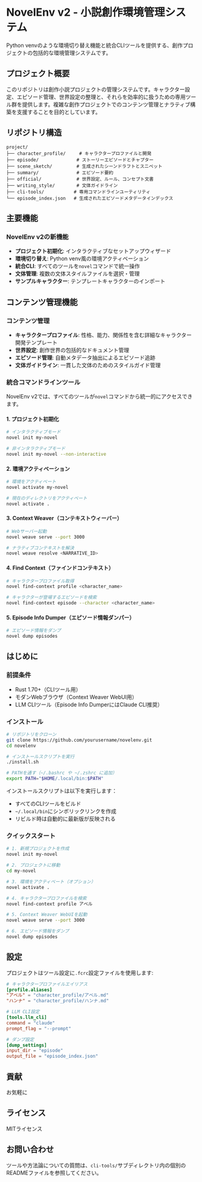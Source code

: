 # NovelEnv v2 - 小説創作環境管理システム

Python venvのような環境切り替え機能と統合CLIツールを提供する、創作プロジェクトの包括的な環境管理システムです。

## プロジェクト概要

このリポジトリは創作小説プロジェクトの管理システムです。キャラクター設定、エピソード管理、世界設定の整理と、それらを効率的に扱うための専用ツール群を提供します。複雑な創作プロジェクトでのコンテンツ管理とナラティブ構築を支援することを目的としています。

## リポジトリ構造

```
project/
├── character_profile/     # キャラクタープロファイルと開発
├── episode/              # ストーリーエピソードとチャプター
├── scene_sketch/         # 生成されたシーンドラフトとスニペット
├── summary/              # エピソード要約
├── official/             # 世界設定、ルール、コンセプト文書
├── writing_style/        # 文体ガイドライン
├── cli-tools/           # 専用コマンドラインユーティリティ
└── episode_index.json   # 生成されたエピソードメタデータインデックス
```

## 主要機能

### NovelEnv v2の新機能
- **プロジェクト初期化**: インタラクティブなセットアップウィザード
- **環境切り替え**: Python venv風の環境アクティベーション
- **統合CLI**: すべてのツールを`novel`コマンドで統一操作
- **文体管理**: 複数の文体スタイルファイルを選択・管理
- **サンプルキャラクター**: テンプレートキャラクターのインポート

## コンテンツ管理機能

### コンテンツ管理
- **キャラクタープロファイル**: 性格、能力、関係性を含む詳細なキャラクター開発テンプレート
- **世界設定**: 創作世界の包括的なドキュメント管理
- **エピソード管理**: 自動メタデータ抽出によるエピソード追跡
- **文体ガイドライン**: 一貫した文体のためのスタイルガイド管理

### 統合コマンドラインツール

NovelEnv v2では、すべてのツールが`novel`コマンドから統一的にアクセスできます。

#### 1. プロジェクト初期化
```bash
# インタラクティブモード
novel init my-novel

# 非インタラクティブモード
novel init my-novel --non-interactive
```

#### 2. 環境アクティベーション
```bash
# 環境をアクティベート
novel activate my-novel

# 現在のディレクトリをアクティベート
novel activate .
```

#### 3. Context Weaver（コンテキストウィーバー）
```bash
# Webサーバー起動
novel weave serve --port 3000

# ナラティブコンテキストを解決
novel weave resolve <NARRATIVE_ID>
```

#### 4. Find Context（ファインドコンテキスト）
```bash
# キャラクタープロファイル取得
novel find-context profile <character_name>

# キャラクターが登場するエピソードを検索
novel find-context episode --character <character_name>
```

#### 5. Episode Info Dumper（エピソード情報ダンパー）
```bash
# エピソード情報をダンプ
novel dump episodes
```

## はじめに

### 前提条件
- Rust 1.70+（CLIツール用）
- モダンWebブラウザ（Context Weaver WebUI用）
- LLM CLIツール（Episode Info DumperにはClaude CLI推奨）

### インストール

```bash
# リポジトリをクローン
git clone https://github.com/yourusername/novelenv.git
cd novelenv

# インストールスクリプトを実行
./install.sh

# PATHを通す（~/.bashrc や ~/.zshrc に追加）
export PATH="$HOME/.local/bin:$PATH"
```

インストールスクリプトは以下を実行します：
- すべてのCLIツールをビルド
- `~/.local/bin`にシンボリックリンクを作成
- リビルド時は自動的に最新版が反映される

### クイックスタート

```bash
# 1. 新規プロジェクトを作成
novel init my-novel

# 2. プロジェクトに移動
cd my-novel

# 3. 環境をアクティベート（オプション）
novel activate .

# 4. キャラクタープロファイルを検索
novel find-context profile アベル

# 5. Context Weaver WebUIを起動
novel weave serve --port 3000

# 6. エピソード情報をダンプ
novel dump episodes
```

## 設定

プロジェクトはツール設定に`.fcrc`設定ファイルを使用します:

```toml
# キャラクタープロファイルエイリアス
[profile.aliases]
"アベル" = "character_profile/アベル.md"
"ハンナ" = "character_profile/ハンナ.md"

# LLM CLI設定
[tools.llm_cli]
command = "claude"
prompt_flag = "--prompt"

# ダンプ設定
[dump_settings]
input_dir = "episode"
output_file = "episode_index.json"
```

## 貢献

お気軽に

## ライセンス

MITライセンス

## お問い合わせ

ツールや方法論についての質問は、`cli-tools/`サブディレクトリ内の個別のREADMEファイルを参照してください。